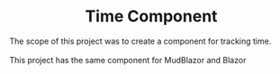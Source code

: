 <h1 align="center">Time Component</h1> 
The scope of this project was to create a component for tracking time.
<br/><br/>
This project has the same component for MudBlazor and Blazor